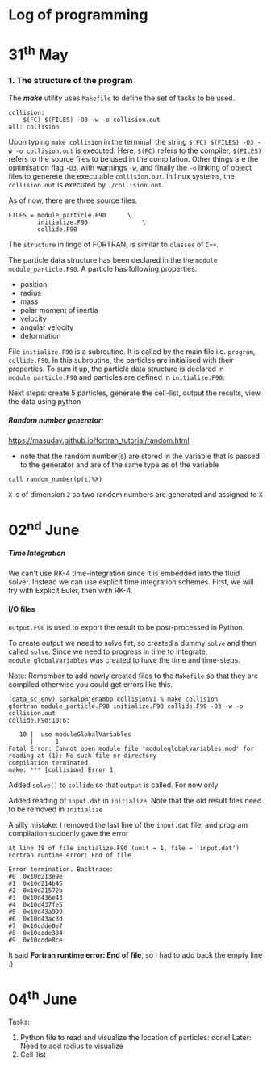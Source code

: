 # Log of programming 

# 31<sup>th</sup> May
### 1. The structure of the program

The **_make_** utility uses `Makefile` to define the set of tasks to be used. 

```
collision:
	$(FC) $(FILES) -O3 -w -o collision.out
all: collision
```
Upon typing `make collision` in the terminal, the string `$(FC) $(FILES) -O3 -w -o collision.out` is executed. Here, `$(FC)` refers to the compiler, `$(FILES)` refers to the source files to be used in the compilation. Other things are the optimisation flag `-O3`, with warnings `-w`, and finally the `-o` linking of object files to generete the executable `collision.out`. In linux systems, the `collision.out` is executed by `./collision.out`.

As of now, there are three source files.
```
FILES = module_particle.F90      \
        initialize.F90               \
        collide.F90
```

The `structure` in lingo of FORTRAN, is similar to `classes` of `C++`. 

The particle data structure has been declared in the the `module` `module_particle.F90`. A particle has following properties: 

- position
- radius
- mass
- polar moment of inertia
- velocity
- angular velocity
- deformation


File `initialize.F90` is a subroutine. It is called by the main file i.e. `program`, `collide.F90`. In this subroutine, the particles are initialised with their properties. To sum it up, the particle data structure is declared in `module_particle.F90` and particles are defined in `initialize.F90`. 

Next steps: create 5 particles, generate the cell-list, output the results, view the data using python

##### Random number generator:
https://masuday.github.io/fortran_tutorial/random.html

- note that the random number(s) are stored in the variable that is passed to the generator and are of the same type as of the variable

```
call random_number(p(i)%X)
```

`X` is of dimension `2` so two random numbers are generated and assigned to `X`

# 02<sup>nd</sup> June

##### Time Integration

 We can't use RK-4 time-integration since it is embedded into the fluid solver. Instead we can use explicit time integration schemes. First, we will try with Explicit Euler, then with RK-4.

 #### I/O files

 `output.F90` is used to export the result to be post-processed in Python.

To create output we need to solve firt, so created a dummy `solve` and then called `solve`. Since we need to 
progress in time to integrate, `module_globalVariables` was created to have the time and time-steps.


Note: Remember to add newly created files to the `Makefile` so that they are compiled otherwise you could get errors like this.
```
(data_sc_env) sankalp@jenambp collisionV1 % make collision
gfortran module_particle.F90 initialize.F90 collide.F90 -O3 -w -o collision.out
collide.F90:10:6:

   10 |  use moduleGlobalVariables
      |      1
Fatal Error: Cannot open module file 'moduleglobalvariables.mod' for reading at (1): No such file or directory
compilation terminated.
make: *** [collision] Error 1

```

Added `solve()` to `collide` so that `output` is called. For now only 

Added reading of `input.dat` in `initialize`. Note that the old result files need to be removed in `initialize`

A silly mistake: I removed the last line of the `input.dat` file, and program compilation suddenly gave the error
```
At line 18 of file initialize.F90 (unit = 1, file = 'input.dat')
Fortran runtime error: End of file

Error termination. Backtrace:
#0  0x10d213e9e
#1  0x10d214b45
#2  0x10d21572b
#3  0x10d436e43
#4  0x10d437fe5
#5  0x10d43a999
#6  0x10d43ac3d
#7  0x10cdde0e7
#8  0x10cdde384
#9  0x10cdde8ce
```
It said **Fortran runtime error: End of file**, so I had to add back the empty line :)

# 04<sup>th</sup> June

Tasks:
1. Python file to read and visualize the location of particles: done! Later: Need to add radius to visualize 
2. Cell-list 